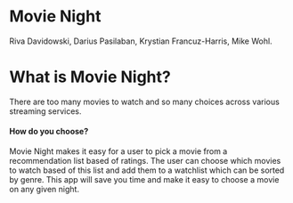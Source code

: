 # Movie Night

Riva Davidowski, Darius Pasilaban, Krystian Francuz-Harris, Mike Wohl.


# What is Movie Night?

There are too many movies to watch and so many choices across various streaming services. 
#### How do you choose? 

Movie Night makes it easy for a user to pick a movie from a recommendation list based of ratings. The user can choose which movies to watch based of this list and add them to a watchlist which can be sorted by genre. This app will save you time and make it easy to choose a movie on any given night.


